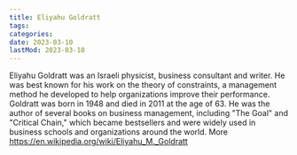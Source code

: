 ```yaml
---
title: Eliyahu Goldratt
tags:
categories:
date: 2023-03-10
lastMod: 2023-03-10
---
```

Eliyahu Goldratt was an Israeli physicist, business consultant and writer. He was best known for his work on the theory of constraints, a management method he developed to help organizations improve their performance. Goldratt was born in 1948 and died in 2011 at the age of 63. He was the author of several books on business management, including "The Goal" and "Critical Chain," which became bestsellers and were widely used in business schools and organizations around the world. More https://en.wikipedia.org/wiki/Eliyahu_M._Goldratt
